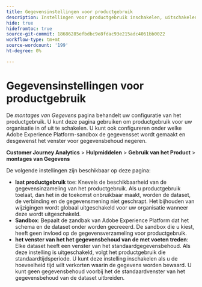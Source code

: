 ```yaml
---
title: Gegevensinstellingen voor productgebruik
description: Instellingen voor productgebruik inschakelen, uitschakelen of configureren.
hide: true
hidefromtoc: true
source-git-commit: 18686285efbdbc9e8fdac93e215adc4061bb0022
workflow-type: tm+mt
source-wordcount: '199'
ht-degree: 0%

---
```


# Gegevensinstellingen voor productgebruik

De _montages van Gegevens_ pagina behandelt uw configuratie van het productgebruik. U kunt deze pagina gebruiken om productgebruik voor uw organisatie in of uit te schakelen. U kunt ook configureren onder welke Adobe Experience Platform-sandbox de gegevensset wordt gemaakt en desgewenst het venster voor gegevensbehoud negeren.

**Customer Journey Analytics** > **Hulpmiddelen** > **Gebruik van het Product** > **montages van Gegevens**

De volgende instellingen zijn beschikbaar op deze pagina:

* **laat productgebruik** toe: Knevels de beschikbaarheid van de gegevensinzameling van het productgebruik. Als u productgebruik toelaat, dan het in de toekomst onbruikbaar maakt, worden de dataset, de verbinding en de gegevensmening niet geschrapt. Het bijhouden van wijzigingen wordt globaal uitgeschakeld voor uw organisatie wanneer deze wordt uitgeschakeld.
* **Sandbox**: Bepaalt de zandbak van Adobe Experience Platform dat het schema en de dataset onder worden gecreeerd. De sandbox die u kiest, heeft geen invloed op de gegevensverzameling voor productgebruik.
* **het venster van het het gegevensbehoud van de met voeten treden**: Elke dataset heeft een venster van het standaardgegevensbehoud. Als deze instelling is uitgeschakeld, volgt het productgebruik die standaardtijdsperiode. U kunt deze instelling inschakelen als u de hoeveelheid tijd wilt verkorten waarin de gegevens worden bewaard. U kunt geen gegevensbehoud voorbij het de standaardvenster van het gegevensbehoud van de dataset uitbreiden.
